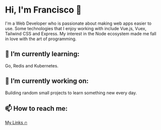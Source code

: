 # Hi, I'm Francisco 👋

I'm a Web Developer who is passionate about making web apps easier to use. Some technologies that I enjoy working with include Vue.js, Vuex, Tailwind CSS and Express. My interest in the Node ecosystem made me fall in love with the art of programming.


## 🌱 I’m currently learning:

Go, Redis and Kubernetes.

## 🔭 I’m currently working on:

Building random small projects to learn something new every day.

## 📫 How to reach me:

<a href="https://locise.vercel.app" target="blank">My Links 🔥</a>
